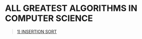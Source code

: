 # ALL GREATEST ALGORITHMS IN COMPUTER SCIENCE

> [1) INSERTION SORT](https://github.com/EdgarEmmanuel/GREATEST_ALGORITHMS_PYTHON/blob/main/insertion_sort.py) 